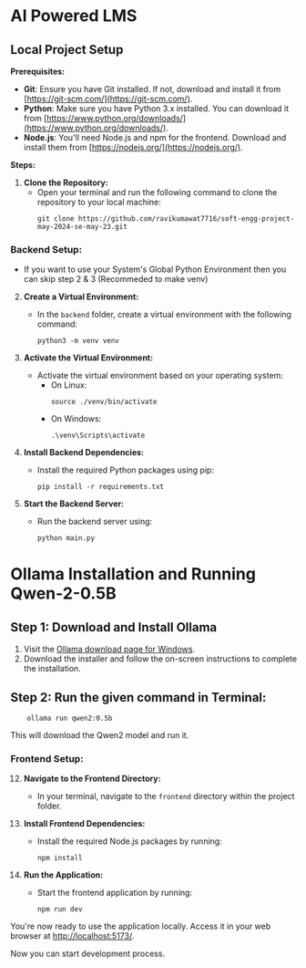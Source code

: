 # AI Powered LMS

## Local Project Setup

**Prerequisites:**

- **Git**: Ensure you have Git installed. If not, download and install it from [https://git-scm.com/](https://git-scm.com/).
- **Python**: Make sure you have Python 3.x installed. You can download it from [https://www.python.org/downloads/](https://www.python.org/downloads/).
- **Node.js**: You'll need Node.js and npm for the frontend. Download and install them from [https://nodejs.org/](https://nodejs.org/).

**Steps:**

1. **Clone the Repository:**
   - Open your terminal and run the following command to clone the repository to your local machine:
     ```
     git clone https://github.com/ravikumawat7716/soft-engg-project-may-2024-se-may-23.git
     ```

### Backend Setup:

- If you want to use your System's Global Python Environment then you can skip step 2 & 3 (Recommeded to make venv)

2. **Create a Virtual Environment:**

   - In the `backend` folder, create a virtual environment with the following command:
     ```
     python3 -m venv venv
     ```

3. **Activate the Virtual Environment:**

   - Activate the virtual environment based on your operating system:
     - On Linux:
       ```
       source ./venv/bin/activate
       ```
     - On Windows:
       ```
       .\venv\Scripts\activate
       ```

4. **Install Backend Dependencies:**

   - Install the required Python packages using pip:
     ```
     pip install -r requirements.txt
     ```

5. **Start the Backend Server:**
   - Run the backend server using:
     ```
     python main.py
     ```

# Ollama Installation and Running Qwen-2-0.5B

## Step 1: Download and Install Ollama

1. Visit the [Ollama download page for Windows](https://www.ollama.com/download/windows).
2. Download the installer and follow the on-screen instructions to complete the installation.

## Step 2: Run the given command in Terminal:

```
    ollama run qwen2:0.5b
```

This will download the Qwen2 model and run it.

### Frontend Setup:

12. **Navigate to the Frontend Directory:**

    - In your terminal, navigate to the `frontend` directory within the project folder.

13. **Install Frontend Dependencies:**

    - Install the required Node.js packages by running:
      ```
      npm install
      ```

14. **Run the Application:**
    - Start the frontend application by running:
      ```
      npm run dev
      ```

You're now ready to use the application locally. Access it in your web browser at [http://localhost:5173/](http://localhost:5173/).

Now you can start development process.

